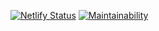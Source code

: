 [![Netlify Status](https://api.netlify.com/api/v1/badges/86174f44-60d1-4838-b995-93da88381ebb/deploy-status)](https://app.netlify.com/sites/karlodelalic/deploys)
[![Maintainability](https://api.codeclimate.com/v1/badges/e44496cefaae1dd02c6e/maintainability)](https://codeclimate.com/github/kdelalic/karlodelalic.com-gatsby/maintainability)